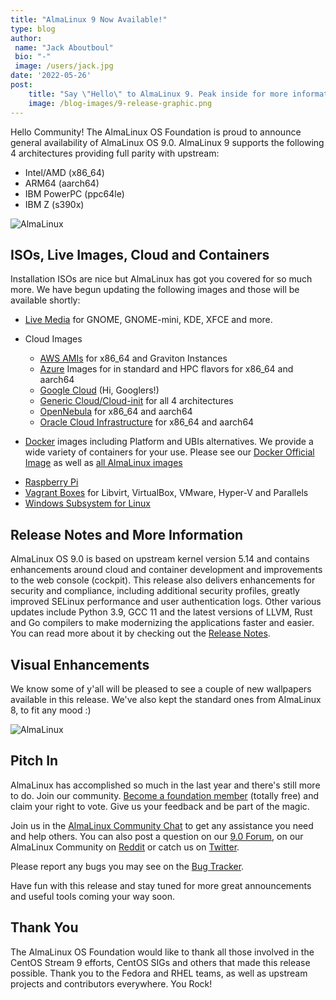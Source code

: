 ```yaml
---
title: "AlmaLinux 9 Now Available!"
type: blog
author: 
 name: "Jack Aboutboul"
 bio: "-"
 image: /users/jack.jpg
date: '2022-05-26'
post:
    title: "Say \"Hello\" to AlmaLinux 9. Peak inside for more information."
    image: /blog-images/9-release-graphic.png
---
```


Hello Community! The AlmaLinux OS Foundation is proud to announce general availability of AlmaLinux OS 9.0. AlmaLinux 9 supports the following 4 architectures providing full parity with upstream:

- Intel/AMD (x86_64)
- ARM64 (aarch64)
- IBM PowerPC (ppc64le)
- IBM Z (s390x)

![AlmaLinux](/blog-images/upload_60f35378e42129a12d8868d65f5c8880.png)

## ISOs, Live Images, Cloud and Containers

Installation ISOs are nice but AlmaLinux has got you covered for so much more. We have begun updating the following images and those will be available shortly:

- [Live Media](https://wiki.almalinux.org/LiveMedia.html) for GNOME, GNOME-mini, KDE, XFCE and more.

- Cloud Images
    - [AWS AMIs](https://wiki.almalinux.org/cloud/AWS.html) for x86_64 and Graviton Instances
    - [Azure](https://wiki.almalinux.org/cloud/Azure.html) Images for in standard and HPC flavors for x86_64 and aarch64
    - [Google Cloud](https://wiki.almalinux.org/cloud/Google.html) (Hi, Googlers!)
    - [Generic Cloud/Cloud-init](https://wiki.almalinux.org/cloud/Generic-cloud-on-local.html) for all 4 architectures
    - [OpenNebula](https://wiki.almalinux.org/cloud/OpenNebula.html) for x86_64 and aarch64
    - [Oracle Cloud Infrastructure](https://wiki.almalinux.org/cloud/OCI.html) for x86_64 and aarch64
- [Docker](https://wiki.almalinux.org/containers/docker-images.html#about-almalinux-docker-images) images including Platform and UBIs alternatives. We provide a wide variety of containers for your use. Please see our [Docker Official Image](https://hub.docker.com/_/almalinux) as well as [all AlmaLinux images](https://hub.docker.com/u/almalinux)
* [Raspberry Pi](https://wiki.almalinux.org/documentation/raspberry-pi.html)
* [Vagrant Boxes](https://app.vagrantup.com/almalinux/boxes/9) for Libvirt, VirtualBox, VMware, Hyper-V and Parallels
* [Windows Subsystem for Linux](https://wiki.almalinux.org/documentation/wsl.html)

## Release Notes and More Information

AlmaLinux OS 9.0 is based on upstream kernel version 5.14 and contains enhancements around cloud and container development and improvements to the web console (cockpit). This release also delivers enhancements for security and compliance, including additional security profiles, greatly improved SELinux performance and user authentication logs. Other various updates include Python 3.9, GCC 11 and the latest versions of LLVM, Rust and Go compilers to make modernizing the applications faster and easier. You can read more about it by checking out the [Release Notes](https://wiki.almalinux.org/release-notes/9.0.html).

## Visual Enhancements

We know some of y'all will be pleased to see a couple of new wallpapers available in this release. We've also kept the standard ones from AlmaLinux 8, to fit any mood :)

![AlmaLinux](/blog-images/7agwyew.png)

## Pitch In

AlmaLinux has accomplished so much in the last year and there's still more to do. Join our community. [Become a foundation member](/members/) (totally free) and claim your right to vote. Give us your feedback and be part of the magic.

Join us in the [AlmaLinux Community Chat](https://chat.almalinux.org/) to get any assistance you need and help others. You can also post a question on our [9.0 Forum](https://forums.almalinux.org/c/devel/36-category/36), on our AlmaLinux Community on [Reddit](https://reddit.com/r/almalinux) or catch us on [Twitter](https://twitter.com/almalinux).

Please report any bugs you may see on the [Bug Tracker](https://bugs.almalinux.org/).

Have fun with this release and stay tuned for more great announcements and useful tools coming your way soon.

## Thank You

The AlmaLinux OS Foundation would like to thank all those involved in the CentOS Stream 9 efforts, CentOS SIGs and others that made this release possible. Thank you to the Fedora and RHEL teams, as well as upstream projects and contributors everywhere. You Rock!